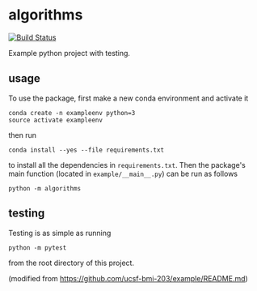 # algorithms

[![Build
Status](https://travis-ci.org/laurashub/BMI203HW1.svg?branch=master)](https://travis-ci.org/laurashub/BMI203HW1)

Example python project with testing.

## usage

To use the package, first make a new conda environment and activate it

```
conda create -n exampleenv python=3
source activate exampleenv
```

then run

```
conda install --yes --file requirements.txt
```

to install all the dependencies in `requirements.txt`. Then the package's
main function (located in `example/__main__.py`) can be run as follows

```
python -m algorithms
```

## testing

Testing is as simple as running

```
python -m pytest
```

from the root directory of this project.

(modified from https://github.com/ucsf-bmi-203/example/README.md)
